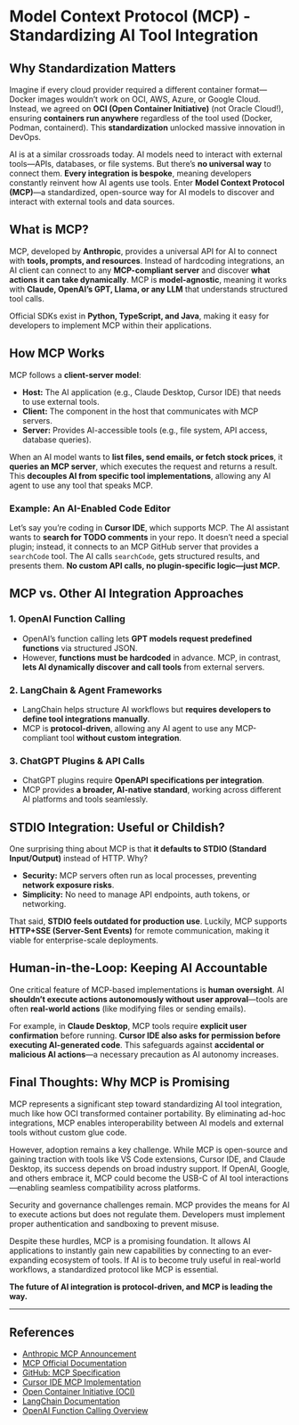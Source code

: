 # Model Context Protocol (MCP) - Standardizing AI Tool Integration

## **Why Standardization Matters**
Imagine if every cloud provider required a different container format—Docker images wouldn’t work on OCI, AWS, Azure, or Google Cloud. Instead, we agreed on **OCI (Open Container Initiative)** (not Oracle Cloud!), ensuring **containers run anywhere** regardless of the tool used (Docker, Podman, containerd). This **standardization** unlocked massive innovation in DevOps.

AI is at a similar crossroads today. AI models need to interact with external tools—APIs, databases, or file systems. But there’s **no universal way** to connect them. **Every integration is bespoke**, meaning developers constantly reinvent how AI agents use tools. Enter **Model Context Protocol (MCP)**—a standardized, open-source way for AI models to discover and interact with external tools and data sources.

## **What is MCP?**
MCP, developed by **Anthropic**, provides a universal API for AI to connect with **tools, prompts, and resources**. Instead of hardcoding integrations, an AI client can connect to any **MCP-compliant server** and discover **what actions it can take dynamically**. MCP is **model-agnostic**, meaning it works with **Claude, OpenAI’s GPT, Llama, or any LLM** that understands structured tool calls.

Official SDKs exist in **Python, TypeScript, and Java**, making it easy for developers to implement MCP within their applications.

## **How MCP Works**
MCP follows a **client-server model**:
- **Host:** The AI application (e.g., Claude Desktop, Cursor IDE) that needs to use external tools.
- **Client:** The component in the host that communicates with MCP servers.
- **Server:** Provides AI-accessible tools (e.g., file system, API access, database queries).

When an AI model wants to **list files, send emails, or fetch stock prices**, it **queries an MCP server**, which executes the request and returns a result. This **decouples AI from specific tool implementations**, allowing any AI agent to use any tool that speaks MCP.

### **Example: An AI-Enabled Code Editor**
Let’s say you’re coding in **Cursor IDE**, which supports MCP. The AI assistant wants to **search for TODO comments** in your repo. It doesn’t need a special plugin; instead, it connects to an MCP GitHub server that provides a `searchCode` tool. The AI calls `searchCode`, gets structured results, and presents them. **No custom API calls, no plugin-specific logic—just MCP.**

## **MCP vs. Other AI Integration Approaches**
### **1. OpenAI Function Calling**
- OpenAI’s function calling lets **GPT models request predefined functions** via structured JSON.
- However, **functions must be hardcoded** in advance. MCP, in contrast, **lets AI dynamically discover and call tools** from external servers.

### **2. LangChain & Agent Frameworks**
- LangChain helps structure AI workflows but **requires developers to define tool integrations manually**.
- MCP is **protocol-driven**, allowing any AI agent to use any MCP-compliant tool **without custom integration**.

### **3. ChatGPT Plugins & API Calls**
- ChatGPT plugins require **OpenAPI specifications per integration**.
- MCP provides **a broader, AI-native standard**, working across different AI platforms and tools seamlessly.

## **STDIO Integration: Useful or Childish?**
One surprising thing about MCP is that **it defaults to STDIO (Standard Input/Output)** instead of HTTP. Why?
- **Security:** MCP servers often run as local processes, preventing **network exposure risks**.
- **Simplicity:** No need to manage API endpoints, auth tokens, or networking.

That said, **STDIO feels outdated for production use**. Luckily, MCP supports **HTTP+SSE (Server-Sent Events)** for remote communication, making it viable for enterprise-scale deployments.

## **Human-in-the-Loop: Keeping AI Accountable**
One critical feature of MCP-based implementations is **human oversight**. AI **shouldn’t execute actions autonomously without user approval**—tools are often **real-world actions** (like modifying files or sending emails). 

For example, in **Claude Desktop**, MCP tools require **explicit user confirmation** before running. **Cursor IDE also asks for permission before executing AI-generated code**. This safeguards against **accidental or malicious AI actions**—a necessary precaution as AI autonomy increases.

## **Final Thoughts: Why MCP is Promising**
MCP represents a significant step toward standardizing AI tool integration, much like how OCI transformed container portability. By eliminating ad-hoc integrations, MCP enables interoperability between AI models and external tools without custom glue code.

However, adoption remains a key challenge. While MCP is open-source and gaining traction with tools like VS Code extensions, Cursor IDE, and Claude Desktop, its success depends on broad industry support. If OpenAI, Google, and others embrace it, MCP could become the USB-C of AI tool interactions—enabling seamless compatibility across platforms.

Security and governance challenges remain. MCP provides the means for AI to execute actions but does not regulate them. Developers must implement proper authentication and sandboxing to prevent misuse.

Despite these hurdles, MCP is a promising foundation. It allows AI applications to instantly gain new capabilities by connecting to an ever-expanding ecosystem of tools. If AI is to become truly useful in real-world workflows, a standardized protocol like MCP is essential.

**The future of AI integration is protocol-driven, and MCP is leading the way.**

---

## **References**
- [Anthropic MCP Announcement](https://www.anthropic.com/news/model-context-protocol)
- [MCP Official Documentation](https://docs.anthropic.com/en/docs/agents-and-tools/mcp)
- [GitHub: MCP Specification](https://github.com/modelcontextprotocol)
- [Cursor IDE MCP Implementation](https://cursor.sh/)
- [Open Container Initiative (OCI)](https://opencontainers.org/)
- [LangChain Documentation](https://python.langchain.com/)
- [OpenAI Function Calling Overview](https://platform.openai.com/docs/guides/function-calling)
